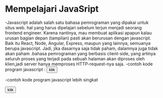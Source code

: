 # Mempelajari JavaSript

-Javascript adalah salah satu bahasa pemrograman yang dipakai untuk situs web. hal yang harus dipelajari sebelum terjun menjadi seorang frontend engineer. Karena nantinya, mau membuat aplikasi apapun kalau urusan bagian depan (tampilan) pasti akan berurusan dengan javascript. Baik itu React, Node, Angular, Express, maupun yang lainnya, semuanya berupa javascript. Jadi, jika dasarnya saja tidak paham, dalamnya juga tidak akan paham .bahasa pemrograman yang berbasis client-side, yang artinya seluruh proses yang terjadi pada sebuah halaman akan diproses oleh klien,jadi server hanya memproses HTTP-request-nya saja.
-contoh kode program javascript :
<button id="tombol">klik</button>
<script>
  var tombol = document.getElementById("tombol");
  tombol.addEventListener("click", function()
  {
    alert("Belajar Memahami Apa itu Javascript. Javascript adalah sebuah bahasa pemrograman");
  });
</script>
-contoh kode program javascript lebih singkat
<script>
  function contoh()
  {
    alert("Belajar Memahami Apa itu Javascript. Javascript adalah sebuah bahasa pemrograman");
  }
</script>
<button onclick="contoh()">klik</button>
